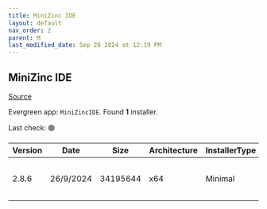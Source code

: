 ```yaml
---
title: MiniZinc IDE
layout: default
nav_order: 2
parent: M
last_modified_date: Sep 26 2024 at 12:19 PM
---
```


## MiniZinc IDE

[Source](https://www.minizinc.org/)

Evergreen app: `MiniZincIDE`. Found **1** installer.

Last check: 🟢

| Version | Date      | Size     | Architecture | InstallerType | Type | URI                                                                                                                                                                                                                    |
| ------- | --------- | -------- | ------------ | ------------- | ---- | ---------------------------------------------------------------------------------------------------------------------------------------------------------------------------------------------------------------------- |
| 2.8.6   | 26/9/2024 | 34195644 | x64          | Minimal       | exe  | [https://github.com/MiniZinc/MiniZincIDE/releases/download/2.8.6/MiniZincIDE-2.8.6-bundled-setup-win64.exe](https://github.com/MiniZinc/MiniZincIDE/releases/download/2.8.6/MiniZincIDE-2.8.6-bundled-setup-win64.exe) |
